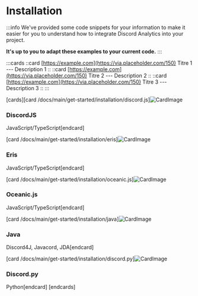 # Installation

:::info
We've provided some code snippets for your information to make it easier for you to understand how to integrate Discord Analytics into your project.

**It's up to you to adapt these examples to your current code.**
:::

:::cards
::card [https://example.com](https://via.placeholder.com/150) Titre 1 --- Description 1 ::
::card [https://example.com](https://via.placeholder.com/150) Titre 2 --- Description 2 ::
::card [https://example.com](https://via.placeholder.com/150) Titre 3 --- Description 3 ::
:::

[cards][card /docs/main/get-started/installation/discord.js]![CardImage](https://i.imgur.com/GHlKoc1.png)
<h3>DiscordJS</h3>
JavaScript/TypeScript[endcard]

[card /docs/main/get-started/installation/eris]![CardImage](https://i.imgur.com/10WtUMU.png)
<h3>Eris</h3>
JavaScript/TypeScript[endcard]

[card /docs/main/get-started/installation/oceanic.js]![CardImage](https://i.imgur.com/LODQ0vh.png)
<h3>Oceanic.js</h3>
JavaScript/TypeScript[endcard]

[card /docs/main/get-started/installation/java]![CardImage](https://i.imgur.com/O0XXIbz.png)
<h3>Java</h3>
Discord4J, Javacord, JDA[endcard]

[card /docs/main/get-started/installation/discord.py]![CardImage](https://i.imgur.com/pM0NRFB.png)
<h3>Discord.py</h3>
Python[endcard]
[endcards]
